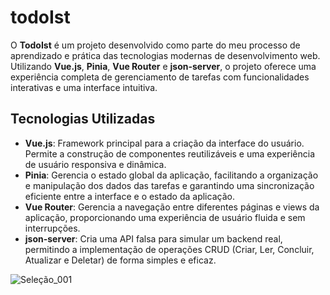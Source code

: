# todoIst
O **TodoIst** é um projeto desenvolvido como parte do meu processo de aprendizado e prática das tecnologias modernas de desenvolvimento web. Utilizando **Vue.js**, **Pinia**, **Vue Router** e **json-server**, o projeto oferece uma experiência completa de gerenciamento de tarefas com funcionalidades interativas e uma interface intuitiva.

## Tecnologias Utilizadas

- **Vue.js**: Framework principal para a criação da interface do usuário. Permite a construção de componentes reutilizáveis e uma experiência de usuário responsiva e dinâmica.
- **Pinia**: Gerencia o estado global da aplicação, facilitando a organização e manipulação dos dados das tarefas e garantindo uma sincronização eficiente entre a interface e o estado da aplicação.
- **Vue Router**: Gerencia a navegação entre diferentes páginas e views da aplicação, proporcionando uma experiência de usuário fluida e sem interrupções.
- **json-server**: Cria uma API falsa para simular um backend real, permitindo a implementação de operações CRUD (Criar, Ler, Concluir, Atualizar e Deletar) de forma simples e eficaz.

![Seleção_001](https://github.com/user-attachments/assets/6ecdd738-b142-4aa3-ac51-6f234ae8052e)
